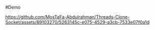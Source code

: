 #Demo



https://github.com/MosTaFa-Abdulrahman/Threads-Clone-Socket/assets/89103270/5263145c-e075-4529-a3cb-7533e07f0a1d

